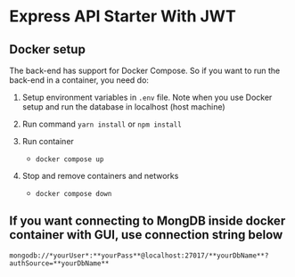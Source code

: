 # Express API Starter With JWT

## Docker setup

The back-end has support for Docker Compose. So if you want to run the back-end in a container, you need do:

1. Setup environment variables in `.env` file. Note when you use Docker setup and run the database in localhost (host machine)

2. Run command `yarn install` or `npm install`

3. Run container

    - `docker compose up`

4. Stop and remove containers and networks

    - `docker compose down`

## **If you want connecting to MongDB inside docker container with GUI, use connection string below**

`mongodb://*yourUser*:**yourPass**@localhost:27017/**yourDbName**?authSource=**yourDbName**`
